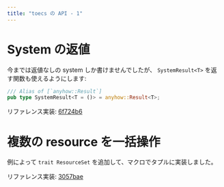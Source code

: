 ```yaml
---
title: "toecs の API - 1"
---
```


# System の返値

今までは返値なしの system しか書けませんでしたが、 `SystemResult<T>` を返す関数も使えるようにします:

```rust
/// Alias of [`anyhow::Result`]
pub type SystemResult<T = ()> = anyhow::Result<T>;
```

リファレンス実装: [6f724b6](https://github.com/toyboot4e/toecs/commit/6f724b67378624226409c4e1b2717022bcd211d6)

# 複数の resource を一括操作

例によって `trait ResourceSet` を追加して、マクロでタプルに実装しました。

リファレンス実装: [3057bae](https://github.com/toyboot4e/toecs/commit/3057bae689953dca07180a9ea2141f229d860625)

